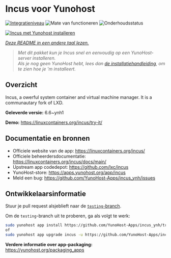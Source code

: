 <!--
NB: Deze README is automatisch gegenereerd door <https://github.com/YunoHost/apps/tree/master/tools/readme_generator>
Hij mag NIET handmatig aangepast worden.
-->

# Incus voor Yunohost

[![Integratieniveau](https://apps.yunohost.org/badge/integration/incus)](https://ci-apps.yunohost.org/ci/apps/incus/)
![Mate van functioneren](https://apps.yunohost.org/badge/state/incus)
![Onderhoudsstatus](https://apps.yunohost.org/badge/maintained/incus)

[![Incus met Yunohost installeren](https://install-app.yunohost.org/install-with-yunohost.svg)](https://install-app.yunohost.org/?app=incus)

*[Deze README in een andere taal lezen.](./ALL_README.md)*

> *Met dit pakket kun je Incus snel en eenvoudig op een YunoHost-server installeren.*  
> *Als je nog geen YunoHost hebt, lees dan [de installatiehandleiding](https://yunohost.org/install), om te zien hoe je 'm installeert.*

## Overzicht

Incus, a owerful system container and virtual machine manager. It is a communautary fork of LXD.


**Geleverde versie:** 6.6~ynh1

**Demo:** <https://linuxcontainers.org/incus/try-it/>
## Documentatie en bronnen

- Officiele website van de app: <https://linuxcontainers.org/incus/>
- Officiele beheerdersdocumentatie: <https://linuxcontainers.org/incus/docs/main/>
- Upstream app codedepot: <https://github.com/lxc/incus>
- YunoHost-store: <https://apps.yunohost.org/app/incus>
- Meld een bug: <https://github.com/YunoHost-Apps/incus_ynh/issues>

## Ontwikkelaarsinformatie

Stuur je pull request alsjeblieft naar de [`testing`-branch](https://github.com/YunoHost-Apps/incus_ynh/tree/testing).

Om de `testing`-branch uit te proberen, ga als volgt te werk:

```bash
sudo yunohost app install https://github.com/YunoHost-Apps/incus_ynh/tree/testing --debug
of
sudo yunohost app upgrade incus -u https://github.com/YunoHost-Apps/incus_ynh/tree/testing --debug
```

**Verdere informatie over app-packaging:** <https://yunohost.org/packaging_apps>
